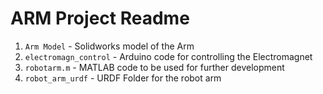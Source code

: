 # ARM Project Readme

1. `Arm Model` - Solidworks model of the Arm
2. `electromagn_control` - Arduino code for controlling the Electromagnet
3. `robotarm.m` - MATLAB code to be used for further development
4. `robot_arm_urdf` - URDF Folder for the robot arm
